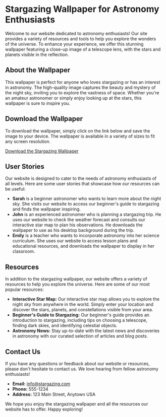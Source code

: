 <!--
Write me content for website with wallpaper which alt text is:

"A close-up image of a telescope lens, with the stars and planets visible in the reflection."

The name/title of the page should not be 1:1 copy of the alt text but rather a real content of the website which is using this wallpaper.

- Use markdown format
- Start with the heading
- The content should look like a real website
- Include real sections like references, contact, user stories, etc. use things relevant to the page purpose.
- Feel free to use structure like headings, bullets, numbering, blockquotes, paragraphs, horizontal lines, etc.
- You can use formatting like bold or _italic_
- You can include UTF-8 emojis
- Links should be only #hash anchors (and you can refer to the document itself)
- Do not include images
-->

<!--font:Montserrat-->

# Stargazing Wallpaper for Astronomy Enthusiasts

Welcome to our website dedicated to astronomy enthusiasts! Our site provides a variety of resources and tools to help you explore the wonders of the universe. To enhance your experience, we offer this stunning wallpaper featuring a close-up image of a telescope lens, with the stars and planets visible in the reflection.

## About the Wallpaper

This wallpaper is perfect for anyone who loves stargazing or has an interest in astronomy. The high-quality image captures the beauty and mystery of the night sky, inviting you to explore the vastness of space. Whether you're an amateur astronomer or simply enjoy looking up at the stars, this wallpaper is sure to inspire you.

## Download the Wallpaper

To download the wallpaper, simply click on the link below and save the image to your device. The wallpaper is available in a variety of sizes to fit any screen resolution.

[Download the Stargazing Wallpaper](#)

## User Stories

Our website is designed to cater to the needs of astronomy enthusiasts of all levels. Here are some user stories that showcase how our resources can be useful:

-   **Sarah** is a beginner astronomer who wants to learn more about the night sky. She visits our website to access our beginner's guide to stargazing and finds the wallpaper inspiring.
-   **John** is an experienced astronomer who is planning a stargazing trip. He uses our website to check the weather forecast and consults our interactive star map to plan his observations. He downloads the wallpaper to use as his desktop background during the trip.
-   **Emily** is a teacher who wants to incorporate astronomy into her science curriculum. She uses our website to access lesson plans and educational resources, and downloads the wallpaper to display in her classroom.

## Resources

In addition to the stargazing wallpaper, our website offers a variety of resources to help you explore the universe. Here are some of our most popular resources:

-   **Interactive Star Map:** Our interactive star map allows you to explore the night sky from anywhere in the world. Simply enter your location and discover the stars, planets, and constellations visible from your area.
-   **Beginner's Guide to Stargazing:** Our beginner's guide provides an introduction to stargazing, including tips on choosing a telescope, finding dark skies, and identifying celestial objects.
-   **Astronomy News:** Stay up-to-date with the latest news and discoveries in astronomy with our curated selection of articles and blog posts.

## Contact Us

If you have any questions or feedback about our website or resources, please don't hesitate to contact us. We love hearing from fellow astronomy enthusiasts!

-   **Email:** [info@stargazing.com](mailto:info@stargazing.com)
-   **Phone:** 555-1234
-   **Address:** 123 Main Street, Anytown USA

We hope you enjoy the stargazing wallpaper and all the resources our website has to offer. Happy exploring!
